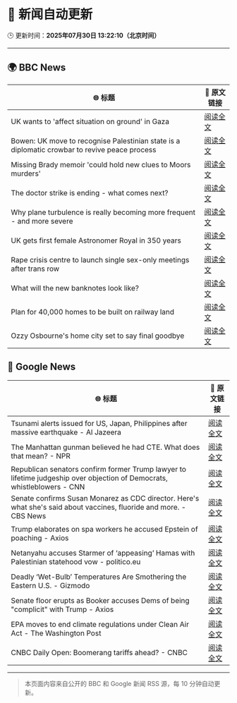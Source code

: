# 🧠 新闻自动更新

🕒 更新时间：**2025年07月30日 13:22:10（北京时间）**

---

## 🌍 BBC News

| 🌐 标题 | 🔗 原文链接 |
|--------|-------------|
| UK wants to 'affect situation on ground' in Gaza | [阅读全文](https://www.bbc.com/news/articles/c23p8gl05r2o?at_medium=RSS&at_campaign=rss) |
| Bowen: UK move to recognise Palestinian state is a diplomatic crowbar to revive peace process | [阅读全文](https://www.bbc.com/news/articles/c8deme846mro?at_medium=RSS&at_campaign=rss) |
| Missing Brady memoir 'could hold new clues to Moors murders' | [阅读全文](https://www.bbc.com/news/articles/c8d6vp3ezepo?at_medium=RSS&at_campaign=rss) |
| The doctor strike is ending - what comes next? | [阅读全文](https://www.bbc.com/news/articles/c4glxxxj3e0o?at_medium=RSS&at_campaign=rss) |
| Why plane turbulence is really becoming more frequent - and more severe | [阅读全文](https://www.bbc.com/news/articles/ckgy7jx082ro?at_medium=RSS&at_campaign=rss) |
| UK gets first female Astronomer Royal in 350 years | [阅读全文](https://www.bbc.com/news/articles/c741lll88q5o?at_medium=RSS&at_campaign=rss) |
| Rape crisis centre to launch single sex-only meetings after trans row | [阅读全文](https://www.bbc.com/news/articles/cvgp558qkz0o?at_medium=RSS&at_campaign=rss) |
| What will the new banknotes look like? | [阅读全文](https://www.bbc.com/news/articles/ckgy7j02xzro?at_medium=RSS&at_campaign=rss) |
| Plan for 40,000 homes to be built on railway land | [阅读全文](https://www.bbc.com/news/articles/cgqny1jw7peo?at_medium=RSS&at_campaign=rss) |
| Ozzy Osbourne's home city set to say final goodbye | [阅读全文](https://www.bbc.com/news/articles/c3v3lle5z3wo?at_medium=RSS&at_campaign=rss) |

## 📰 Google News

| 🌐 标题 | 🔗 原文链接 |
|--------|-------------|
| Tsunami alerts issued for US, Japan, Philippines after massive earthquake - Al Jazeera | [阅读全文](https://news.google.com/rss/articles/CBMipwFBVV95cUxNRkwzb1Z4b1FqT21PeTI2VUtlQnBRRzZfRGdNeF9TLXV6bHNlZnllYVh2UEQ5SUhLdDZwTzFldDZlQVN1ZGRxeWU2Q3I1WkdCQ0IycUR0cmJ4X2F4Z1pxSTYwZUNGUjhwZFZfZV9ONDhwUkZocEotVzdEZmZkOWdlY0ItdDh5cWtSdjRXd2hNZEd1a0NtY1JXY1d1WnFGTnlCcFlIdmstY9IBrAFBVV95cUxOd2tQOFBHMjhvZkUzX2tIdG5nTTFreGNXcm82eHhKbUFrTHdwUzE4N2xtS1FYYlJSN1hGaVFySGVURG1pX1JRbmZ6OU9uQkhrRXRYbEliSTEzdi05OTdtVTYzaFoxM2lVTktLLW5CSUpicWZZVjNtVHRUMEViaUR6bFJDSDlOSGd0QVZIOEdLdm5qdWN1OVVPWGhPb0tmb05abjNRUmhfLUtKTGN6?oc=5) |
| The Manhattan gunman believed he had CTE. What does that mean? - NPR | [阅读全文](https://news.google.com/rss/articles/CBMihwFBVV95cUxOdngzYVp1d1Vud2g4T2NsS2VVNzhUZUtBZnBTUUx3WUNGcmpVSFVVZUZ0MENrci1IOEN1VEVfbWp0X1JfUXRVMlNDOUpsa0F3a0VvU0JxWkVvc19CbXdZLXRidUR1Tk5Wb1lPR05mNEh1TFNiWXNYRy1hdVJUcGpncW8xZV91Tkk?oc=5) |
| Republican senators confirm former Trump lawyer to lifetime judgeship over objection of Democrats, whistleblowers - CNN | [阅读全文](https://news.google.com/rss/articles/CBMinwFBVV95cUxPa0diZlljcl90WmlVM2VIMjV2aHdKc2xibjgtMTNaWV9lV3N4djQtM2UtN3VHdW5QeG9nTEhPWXlXX0xpbGMxWjhzN1dQWi0wTkNreFIzaDhJbnpJdXFiaFNva2VZdHRWWjdOZW84WGJwRjRiRnM3SUpKWm5EUkJ0c1lXajJCUVNDX29mRU1EdkJQYzd0UHJtdm5weDZUc2_SAaQBQVVfeXFMT2RFSUo0OUt6SGFOZDRGNlMtNHpHcm1WQl9ybklhMnlOWU9pMU1hVTdjQTgzN2pYMWVvWjRlbzNDUzQ2ZjFvaS1ROVhnUTllSy0xYkZLNldrNURtQnl5c3hnb1BCQU5XSzQ0YVRYUmxpcEViei14ZC1hek5hcF9SOEJTOUtpMlhqSkdZYVhKVzlTZkhTajJEUWZJanhWSEdIZ0NWQWg?oc=5) |
| Senate confirms Susan Monarez as CDC director. Here's what she's said about vaccines, fluoride and more. - CBS News | [阅读全文](https://news.google.com/rss/articles/CBMif0FVX3lxTE1ucVJUdlR6aTl2aVg0MUtOeWUxVXFqM09ySlNfSXZzelZlemZESkJhLXo4RG52cU5kQzQ1Y1hmVElrZTUzVW9QbDU1R1BBVXdsc3lpWTEzeHZ6UHJ6N2FTb2N3Ml9zLUtyY2gtZVNKNmtHSjZNSTRiT3p6NjdicmPSAYQBQVVfeXFMTzRpTlA1UFlLUGtlZWRFOXk2RHlfSjdlNTRpMVljcHR0RUdzTjNmV0ZFSnp1amFZUFljTGRaX1FhZmNQSm9ZVUx6VWpLRmNieVdQNlVUY2VHaElLX19QRG1Kb1pTUGlPZkNaUFFnY1FPNEI5Y2NFNzJXZEl2dXFmTDRxb3pX?oc=5) |
| Trump elaborates on spa workers he accused Epstein of poaching - Axios | [阅读全文](https://news.google.com/rss/articles/CBMiakFVX3lxTE1TakdqVkRlRG9ja2FkQ053UmNiRGdxLXZJR042bXBpb1NFWWxhRUt0ZWw4M1BSTlRJOWlUZE5jVW9mVW95czZLRHFPdXJjclFnMXhVb01lZTNCYktrWkk4TUtMNlhmSHc2TWc?oc=5) |
| Netanyahu accuses Starmer of ‘appeasing’ Hamas with Palestinian statehood vow - politico.eu | [阅读全文](https://news.google.com/rss/articles/CBMitAFBVV95cUxOZm9uOW9zeEhFWVlaN2ZtUFZqUEJmcDBxUDhkVVV3TmlCNzJ2ejJDWnRfMjNLWjBxQ0ticFRrTjEyM2lMLUNhc09RVW9UV1BFOW12Q1VaNUtrdVllM3NuaGQ5QTdGQTZ2QXdPYjFFbzZYdXRtVW44T3VJUlBWYVJFZUg1Y1NWSUxXY3dmQjBYVWZ1SVFhZzA2bmVaeHF5d01BM0k1SW9yQlVKVnNoNnJQcHBMRlg?oc=5) |
| Deadly ‘Wet-Bulb’ Temperatures Are Smothering the Eastern U.S. - Gizmodo | [阅读全文](https://news.google.com/rss/articles/CBMilAFBVV95cUxPWG9uR3VxTEZQWExGektZSmZ2bTQtM1BFSkpiMjUxc0tFUl9RTmFTMUNKbkFacnYtSjUyVnNnV0FSNmpjMEs4Wml5V2t3MTFkNGo3X3FKb2xOOGlYTENGZ0h6T2RJSFNDUXJvUE5FNDVtam5kOEJ3ZTU3d3IzakgxWllwS1lvNHoxeWlPRTEwLUNGbFlp?oc=5) |
| Senate floor erupts as Booker accuses Dems of being "complicit" with Trump - Axios | [阅读全文](https://news.google.com/rss/articles/CBMiigFBVV95cUxPUmRYMzR3b0wtS25Sbzlsc2lsWG9fZXE1TDJKVXFfdG16bEtjWFBtMVltRk5USTJBUlpXeFYtNzdpcGtqNVJQYkVkLTFuV2pDZmIyRVVhMkhNNnpseF9zdWhwU2JicXdHb3NxRDhmcW9yeHNFdkRaZDR4VWhQaW1PTFJDQjhYVWIzTkE?oc=5) |
| EPA moves to end climate regulations under Clean Air Act - The Washington Post | [阅读全文](https://news.google.com/rss/articles/CBMiowFBVV95cUxPUVp6WG8ySGVUVWZJeExHR3hQNS1hUEw4a2FTSHI2bjVGblZoUjl3TmtHMjFVSDV4enFQdXNWOE1TSzAzU2l6dW9MUDFQM09LQ3o4aWZFN2lxejNhNjVYaFo2a1k1YlRaVFFIUFJFRGU5TF90eGZKS1BoOTVqa0N4RThTSTdCOUZVNHFQLVA3Q09faGhaRVhzNHUxRVpYU3A3R2hv?oc=5) |
| CNBC Daily Open: Boomerang tariffs ahead? - CNBC | [阅读全文](https://news.google.com/rss/articles/CBMikwFBVV95cUxPcC0tSkdqa0NzWlEzQXBtMk5Xb2xqSG9Uc1ozTDZUaGxKUllQZFQ2RzhYNWlSZHhRNDEwNWJsZU5fbGtvTXRhbXRSYVN4bGg1WXRRblByWTA5bDNwUXlnd0NpcHV6UGpHT01iLTMtQ2hnZHh5ZFFfN2NPU1ZkcnNvazdFWjJxcm5jTUtLTkpNUVEtM1HSAZgBQVVfeXFMTlZlOEplbl9sWVU5WktXeVBEM2VldmQ2NEZCektuWmxDcnk0WWhHYkc0TlhqMjhlMjhOcG1GZUlLZWFsM09PWDFQaUdMcHczc0hFMzdIU3JKNFo5Nk90VnhGcks4WTVObkJ5cXJsU2VGTUZRQWZDZ2ltdHYxN2xyRFRMUVZiSmowall0LUlsNXhTNkNQYmt4T0Q?oc=5) |

---
> 本页面内容来自公开的 BBC 和 Google 新闻 RSS 源，每 10 分钟自动更新。
